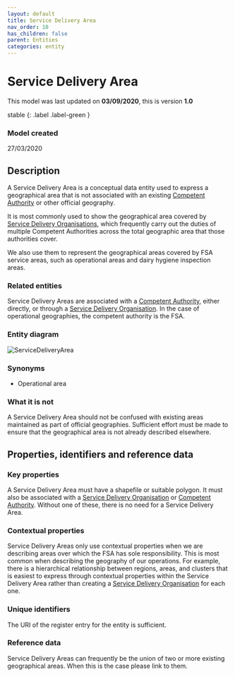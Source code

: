 ```yaml
---
layout: default
title: Service Delivery Area
nav_order: 10
has_children: false
parent: Entities
categories: entity
---
```


# Service Delivery Area
This model was last updated on **03/09/2020**, this is version **1.0**

stable
{: .label .label-green }

### Model created
27/03/2020

## Description
A Service Delivery Area is a conceptual data entity used to express a geographical area that is not associated with an existing [Competent Authority](/enterprise-data-models/entities/competent-authority.html) or other official geography.

It is most commonly used to show the geographical area covered by [Service Delivery Organisations](/enterprise-data-models/entities/service-delivery-organisation.html), which frequently carry out the duties of multiple Competent Authorities across the total geographic area that those authorities cover.

We also use them to represent the geographical areas covered by FSA service areas, such as operational areas and dairy hygiene inspection areas.

### Related entities
Service Delivery Areas are associated with a [Competent Authority](/enterprise-data-models/entities/competent-authority.html), either directly, or through a [Service Delivery Organisation](/enterprise-data-models/entities/service-delivery-organisation.html). In the case of operational geographies, the competent authority is the FSA.

### Entity diagram
![ServiceDeliveryArea](/enterprise-data-models/entities/diagrams/ServiceDeliveryArea.png)

### Synonyms
-   Operational area

### What it is not
A Service Delivery Area should not be confused with existing areas maintained as part of official geographies. Sufficient effort must be made to ensure that the geographical area is not already described elsewhere.

## Properties, identifiers and reference data

### Key properties
A Service Delivery Area must have a shapefile or suitable polygon. It must also be associated with a [Service Delivery Organisation](/enterprise-data-models/entities/service-delivery-organisation.html) or [Competent Authority](/enterprise-data-models/entities/competent-authority.html). Without one of these, there is no need for a Service Delivery Area.

### Contextual properties
Service Delivery Areas only use contextual properties when we are describing areas over which the FSA has sole responsibility. This is most common when describing the geography of our operations. For example, there is a hierarchical relationship between regions, areas, and clusters that is easiest to express through contextual properties within the Service Delivery Area rather than creating a [Service Delivery Organisation](/enterprise-data-models/entities/service-delivery-organisation.html) for each one.

### Unique identifiers
The URI of the register entry for the entity is sufficient.

### Reference data
Service Delivery Areas can frequently be the union of two or more existing geographical areas. When this is the case please link to them.

